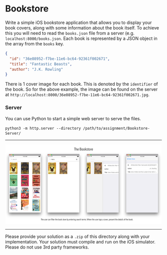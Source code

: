 # Bookstore

Write a simple iOS bookstore application that allows you to display your book covers, along with 
some information about the book itself. To achieve this you will need to read the `books.json` file from a server (e.g. `localhost:8000/books.json`. Each book is represented by a JSON object in the array from the `books` key.

```json
{
  "id": "36e08952-f7be-11e6-bc64-92361f002671",
  "title": "Fantastic Beasts",
  "author": "J.K. Rowling"
}
```

There is 1 cover image for each book. This is denoted by the `identifier` of the book. So for the 
above example, the image can be found on the server at `http://localhost:8000/36e08952-f7be-11e6-bc64-92361f002671.jpg`.

### Server

You can use Python to start a simple web server to serve the files.

```
python3 -m http.server --directory /path/to/assignment/Bookstore-Server/
```

---

![Bookstore](bookstore.png)

---

Please provide your solution as a `.zip` of this directory along with your implementation. Your 
solution must compile and run on the iOS simulator. Please do not use 3rd party frameworks.
	